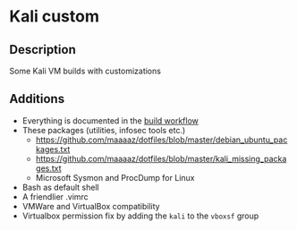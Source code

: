 Kali custom
===========

Description
-----------
Some Kali VM builds with customizations

Additions
---------
- Everything is documented in the [build workflow](https://github.com/maaaaz/Kalicustom/blob/main/.github/workflows/build.yml)
- These packages (utilities, infosec tools etc.)
  - https://github.com/maaaaz/dotfiles/blob/master/debian_ubuntu_packages.txt
  - https://github.com/maaaaz/dotfiles/blob/master/kali_missing_packages.txt
  - Microsoft Sysmon and ProcDump for Linux
- Bash as default shell
- A friendlier .vimrc
- VMWare and VirtualBox compatibility
- Virtualbox permission fix by adding the `kali` to the `vboxsf` group
